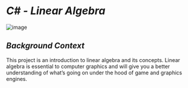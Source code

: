 # ***C# - Linear Algebra***
![image](https://media.boingboing.net/wp-content/uploads/2016/11/bcf.png)

## ***Background Context***
This project is an introduction to linear algebra and its concepts. Linear algebra is essential to computer graphics and will give you a better understanding of what’s going on under the hood of game and graphics engines.
